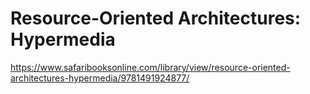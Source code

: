 # Resource-Oriented Architectures: Hypermedia

https://www.safaribooksonline.com/library/view/resource-oriented-architectures-hypermedia/9781491924877/
